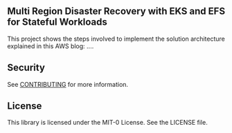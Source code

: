 ## Multi Region Disaster Recovery with EKS and EFS for Stateful Workloads

This project shows the steps involved to implement the solution architecture explained in this AWS blog: ....

## Security

See [CONTRIBUTING](CONTRIBUTING.md#security-issue-notifications) for more information.

## License

This library is licensed under the MIT-0 License. See the LICENSE file.

